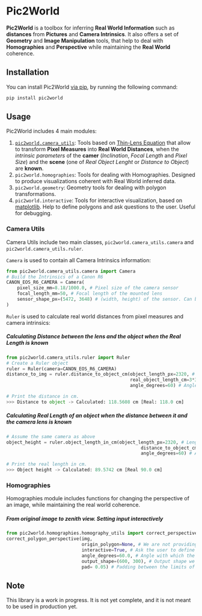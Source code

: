 # Pic2World
<b>Pic2World</b> is a toolbox for inferring <b>Real World Information</b> such as <b>distances</b> from <b>Pictures</b> and <b>Camera Intrinsics</b>.
It also offers a set of <b>Geometry</b> and <b>Image Manipulation</b> tools, that help to deal with <b>Homographies</b>
and <b>Perspective</b> while maintaining the <b>Real World</b> coherence.

## Installation
You can install Pic2World [via pip](https://pypi.org/project/pic2world/), by running the following command:
```bash
pip install pic2world
```

## Usage
Pic2World includes 4 main modules:
1. [`pic2world.camera_utils`](#camera-utils): Tools based on [Thin-Lens Equation](https://en.wikipedia.org/wiki/Thin_lens) that allow to transform **Pixel Measures** into **Real World Distances**, when the _intrinsic parameters_ of the **camer** (_Inclination_, _Focal Length_ and _Pixel Size_) and the **scene** (one of _Real Object Lenght_ or _Distance to Object_) are **known**.
2. `pic2world.homographies`: Tools for dealing with Homographies. Designed to produce visualizations coherent with Real World inferred data.
3. `pic2world.geometry`: Geometry tools for dealing with polygon transformations.
4. `pic2world.interactive`: Tools for interactive visualization, based on [matplotlib](https://matplotlib.org/). Help to define polygons and ask questions to the user. Useful for debugging.

### Camera Utils
Camera Utils include two main classes, `pic2world.camera_utils.camera` and `pic2world.camera_utils.ruler`.


`Camera` is used to contain all Camera Intrinsics information:
```python
from pic2world.camera_utils.camera import Camera
# Build the Intrinsics of a Canon R6 
CANON_EOS_R6_CAMERA = Camera(
    pixel_size_mm=8.18/1000.0, # Pixel size of the camera sensor
    focal_length_mm=50, # Focal length of the mounted lens
    sensor_shape_px=(5472, 3648) # (width, height) of the sensor. Can be setted as None. Only used when images are taken from hard angles.
)
```

`Ruler` is used to calculate real world distances from pixel measures and camera intrinsics:

##### Calculating Distance between the lens and the object when the Real Length is known


```python
from pic2world.camera_utils.ruler import Ruler
# Create a Ruler object
ruler = Ruler(camera=CANON_EOS_R6_CAMERA)
distance_to_img = ruler.distance_to_object_cm(object_length_px=2320, # Length of the object in pixels
                                              real_object_length_cm=3*30.0, # Real Length of 3 DIN-A4 papers.
                                              angle_degrees=60) # Angle with which the image was taken (0 would mean zenith).
```

```python
# Print the distance in cm.
>>> Distance to object -> Calculated: 118.5608 cm [Real: 118.0 cm]
```

##### Calculating Real Length of an object when the distance between it and the camera lens is known

```python
# Assume the same camera as above
object_height = ruler.object_length_in_cm(object_length_px=2320, # Length of a vertical of the object in pixels,
                                                  distance_to_object_cm=118.0, # Distance between the object and the camera lens in cm
                                                  angle_degrees=60) # Angle with which the image was taken (0 would mean zenith).
```

```python
# Print the real length in cm.
>>> Object height -> Calculated: 89.5742 cm [Real 90.0 cm]
```

### Homographies
Homographies module includes functions for changing the perspective of an image, while maintaining the real world coherence.

##### From original image to zenith view. Setting input interactively

```python
from pic2world.homographies.homography_utils import correct_perspective
correct_polygon_perspective(img,
                            origin_polygon=None, # We are not providing an input polygon because we want the user to define it.
                            interactive=True, # Ask the user to define the polygon.
                            angle_degrees=60.0, # Angle with which the image was originaly taken.
                            output_shape=(600, 300), # Output shape we want
                            pad= 0.05) # Padding between the limits of the rectangle and the border of the output image.
```

## Note

This library is a work in progress. It is not yet complete, and it is not meant to be used in production yet.
